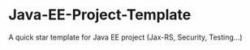 # Java-EE-Project-Template
A quick star template for Java EE project (Jax-RS, Security, Testing...)
